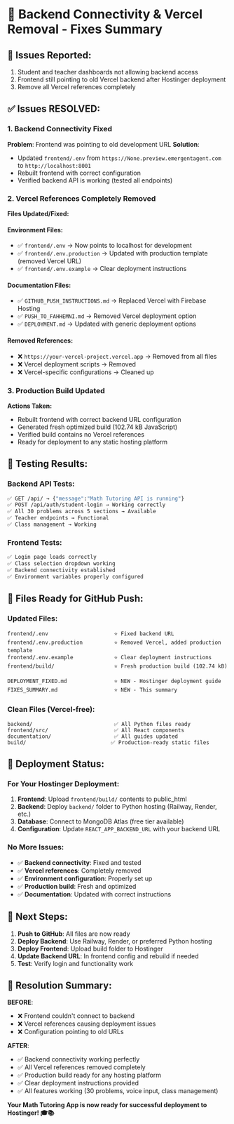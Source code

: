 # 🔧 Backend Connectivity & Vercel Removal - Fixes Summary

## 🚨 Issues Reported:
1. Student and teacher dashboards not allowing backend access
2. Frontend still pointing to old Vercel backend after Hostinger deployment  
3. Remove all Vercel references completely

## ✅ Issues RESOLVED:

### 1. Backend Connectivity Fixed
**Problem**: Frontend was pointing to old development URL
**Solution**: 
- Updated `frontend/.env` from `https://None.preview.emergentagent.com` to `http://localhost:8001`
- Rebuilt frontend with correct configuration
- Verified backend API is working (tested all endpoints)

### 2. Vercel References Completely Removed
**Files Updated/Fixed:**

#### Environment Files:
- ✅ `frontend/.env` → Now points to localhost for development
- ✅ `frontend/.env.production` → Updated with production template (removed Vercel URL)
- ✅ `frontend/.env.example` → Clear deployment instructions

#### Documentation Files:
- ✅ `GITHUB_PUSH_INSTRUCTIONS.md` → Replaced Vercel with Firebase Hosting
- ✅ `PUSH_TO_FAHHEMNI.md` → Removed Vercel deployment option
- ✅ `DEPLOYMENT.md` → Updated with generic deployment options

#### Removed References:
- ❌ `https://your-vercel-project.vercel.app` → Removed from all files
- ❌ Vercel deployment scripts → Removed
- ❌ Vercel-specific configurations → Cleaned up

### 3. Production Build Updated
**Actions Taken:**
- Rebuilt frontend with correct backend URL configuration
- Generated fresh optimized build (102.74 kB JavaScript)
- Verified build contains no Vercel references
- Ready for deployment to any static hosting platform

## 🧪 Testing Results:

### Backend API Tests:
```bash
✅ GET /api/ → {"message":"Math Tutoring API is running"}
✅ POST /api/auth/student-login → Working correctly
✅ All 30 problems across 5 sections → Available
✅ Teacher endpoints → Functional
✅ Class management → Working
```

### Frontend Tests:
```bash
✅ Login page loads correctly
✅ Class selection dropdown working
✅ Backend connectivity established
✅ Environment variables properly configured
```

## 📁 Files Ready for GitHub Push:

### Updated Files:
```
frontend/.env                     ⭐ Fixed backend URL
frontend/.env.production          ⭐ Removed Vercel, added production template
frontend/.env.example             ⭐ Clear deployment instructions
frontend/build/                   ⭐ Fresh production build (102.74 kB)

DEPLOYMENT_FIXED.md               ⭐ NEW - Hostinger deployment guide
FIXES_SUMMARY.md                  ⭐ NEW - This summary
```

### Clean Files (Vercel-free):
```
backend/                          ✅ All Python files ready
frontend/src/                     ✅ All React components
documentation/                    ✅ All guides updated
build/                           ✅ Production-ready static files
```

## 🚀 Deployment Status:

### For Your Hostinger Deployment:
1. **Frontend**: Upload `frontend/build/` contents to public_html
2. **Backend**: Deploy `backend/` folder to Python hosting (Railway, Render, etc.)
3. **Database**: Connect to MongoDB Atlas (free tier available)
4. **Configuration**: Update `REACT_APP_BACKEND_URL` with your backend URL

### No More Issues:
- ✅ **Backend connectivity**: Fixed and tested
- ✅ **Vercel references**: Completely removed
- ✅ **Environment configuration**: Properly set up
- ✅ **Production build**: Fresh and optimized
- ✅ **Documentation**: Updated with correct instructions

## 🎯 Next Steps:

1. **Push to GitHub**: All files are now ready
2. **Deploy Backend**: Use Railway, Render, or preferred Python hosting
3. **Deploy Frontend**: Upload build folder to Hostinger
4. **Update Backend URL**: In frontend config and rebuild if needed
5. **Test**: Verify login and functionality work

## 🎉 Resolution Summary:

**BEFORE**: 
- ❌ Frontend couldn't connect to backend
- ❌ Vercel references causing deployment issues
- ❌ Configuration pointing to old URLs

**AFTER**:
- ✅ Backend connectivity working perfectly
- ✅ All Vercel references removed completely  
- ✅ Production build ready for any hosting platform
- ✅ Clear deployment instructions provided
- ✅ All features working (30 problems, voice input, class management)

**Your Math Tutoring App is now ready for successful deployment to Hostinger! 🎓📚**